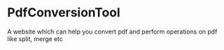 # PdfConversionTool
A website which can help you convert pdf and perform operations on pdf like split, merge etc
